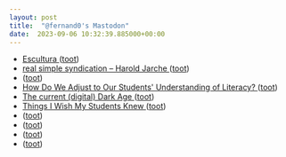 ```yaml
---
layout: post
title:  "@fernand0's Mastodon"
date:  2023-09-06 10:32:39.885000+00:00
---
```

*  [Escultura ](https://www.flickr.com/photos/fernand0/53157960382) ([toot](https://mastodon.social/@fernand0/111017745441048631))
*  [real simple syndication – Harold Jarche ](https://jarche.com/2023/08/real-simple-syndication) ([toot](https://mastodon.social/@fernand0/111017708626759346))
*  [ ](https://mastodon.social/users/fernand0/statuses/111017568885311209/activity) ([toot](https://mastodon.social/users/fernand0/statuses/111017568885311209/activity))
*  [How Do We Adjust to Our Students' Understanding of Literacy? ](https://www.middleweb.com/49455/moving-past-old-school-definitions-of-literacy) ([toot](https://mastodon.social/@fernand0/111017456641225701))
*  [The current (digital) Dark Age ](https://davelane.nz/current-digital-dark-ag) ([toot](https://mastodon.social/@fernand0/111017274685594352))
*  [Things I Wish My Students Knew  ](https://medium.com/@sterlingquill/things-i-wish-my-students-knew-929945456e4a) ([toot](https://mastodon.social/@fernand0/111017032528158973))
*  [ ](https://mastodon.social/@tuneintodetuned) ([toot](https://mastodon.social/@fernand0/111014744398039498))
*  [ ](https://mastodon.social/@tuneintodetuned) ([toot](https://mastodon.social/@fernand0/111014588891999334))
*  [ ](https://mastodon.social/@tuneintodetuned) ([toot](https://mastodon.social/@fernand0/111014489599303740))
*  [ ](https://mastodon.social/@tuneintodetuned) ([toot](https://mastodon.social/@fernand0/111014435906836100))
